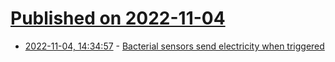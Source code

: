 # [Published on 2022-11-04](index.md)

* [2022-11-04, 14:34:57](https://news.ycombinator.com/item?id=33467395) - [Bacterial sensors send electricity when triggered](https://phys.org/news/2022-11-lab-groundbreaking-bioelectronic-devices-bacterial.html)
